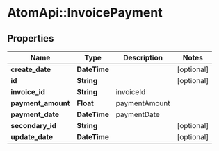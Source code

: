 # AtomApi::InvoicePayment

## Properties
Name | Type | Description | Notes
------------ | ------------- | ------------- | -------------
**create_date** | **DateTime** |  | [optional] 
**id** | **String** |  | [optional] 
**invoice_id** | **String** | invoiceId | 
**payment_amount** | **Float** | paymentAmount | 
**payment_date** | **DateTime** | paymentDate | 
**secondary_id** | **String** |  | [optional] 
**update_date** | **DateTime** |  | [optional] 


